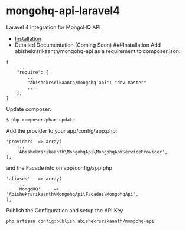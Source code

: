mongohq-api-laravel4
====================

Laravel 4 Integration for MongoHQ API

- [Installation](#install)
- Detailed Documentation (Coming Soon)
###Installation<a name="install"></a>
Add abishekrsrikaanth/mongohq-api as a requirement to composer.json:
```
{
    ...
    "require": {
        ...
        "abishekrsrikaanth/mongohq-api": "dev-master"
        ...
    },
}
```
Update composer:
```
$ php composer.phar update
```
Add the provider to your app/config/app.php:
```
'providers' => array(
    ...
    'Abishekrsrikaanth\MongohqApi\MongohqApiServiceProvider',
),
```
and the Facade info on app/config/app.php
```
'aliases'   => array(
    ...
	'MongoHQ'     => 'Abishekrsrikaanth\MongohqApi\Facades\MongohqApi',
),
```
Publish the Configuration and setup the API Key
```
php artisan config:publish abishekrsrikaanth/mongohq-api
```
